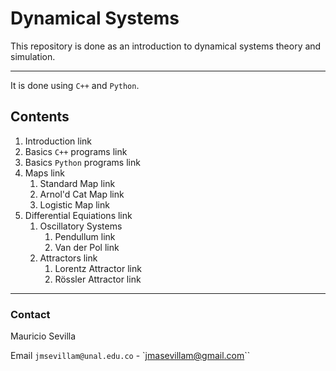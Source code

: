 # Dynamical Systems

This repository is done as an introduction to dynamical systems theory and simulation.

---

It is done using `C++` and `Python`.

## Contents

1. Introduction link
1. Basics `C++` programs link
1. Basics `Python` programs link
1. Maps link
    1. Standard Map link
    1. Arnol'd Cat Map link 
    1. Logistic Map link
1. Differential Equiations link
    1. Oscillatory Systems
        1. Pendullum link
        1. Van der Pol link
    1. Attractors link
        1. Lorentz Attractor link
        1. Rössler Attractor link

---

### Contact

Mauricio Sevilla

Email `jmsevillam@unal.edu.co` - `jmasevillam@gmail.com``
